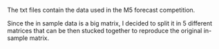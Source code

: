 The txt files contain the data used in the M5 forecast competition.

Since the in sample data is a big matrix, I decided to split it in 5 different matrices that can be then stucked together to reproduce the original in-sample matrix.
